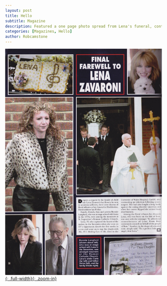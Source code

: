 ```yaml
---
layout: post
title: Hello
subtitle: Magazine
description: Featured a one page photo spread from Lena's funeral, containing six colour photos from the occasion, and one old portrait shot.
categories: [Magazines, Hello]
author: Robcamstone
---
```


[![](/assets/images/magazines/1999-10-26-hello.jpg){: .full-width}{: .zoom-in}](/assets/images/magazines/1999-10-26-hello.jpg)
